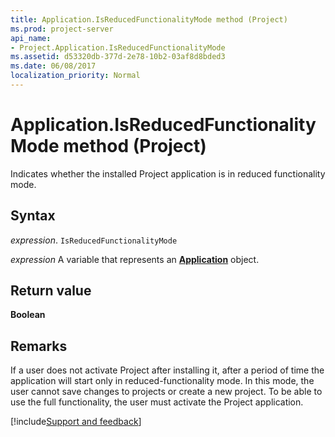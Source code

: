 ```yaml
---
title: Application.IsReducedFunctionalityMode method (Project)
ms.prod: project-server
api_name:
- Project.Application.IsReducedFunctionalityMode
ms.assetid: d53320db-377d-2e78-10b2-03af8d8bded3
ms.date: 06/08/2017
localization_priority: Normal
---
```



# Application.IsReducedFunctionalityMode method (Project)

Indicates whether the installed Project application is in reduced functionality mode.


## Syntax

_expression_. `IsReducedFunctionalityMode`

_expression_ A variable that represents an **[Application](Project.Application.md)** object.


## Return value

 **Boolean**


## Remarks

If a user does not activate Project after installing it, after a period of time the application will start only in reduced-functionality mode. In this mode, the user cannot save changes to projects or create a new project. To be able to use the full functionality, the user must activate the Project application.

[!include[Support and feedback](~/includes/feedback-boilerplate.md)]